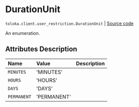 # DurationUnit
`toloka.client.user_restriction.DurationUnit` | [Source code](https://github.com/Toloka/toloka-kit/blob/v1.0.1/src/client/user_restriction.py#L17)

An enumeration.

## Attributes Description

| Name | Value | Description |
| :------| :-----------| :----------| 
`MINUTES`|'MINUTES'|<p></p>
`HOURS`|'HOURS'|<p></p>
`DAYS`|'DAYS'|<p></p>
`PERMANENT`|'PERMANENT'|<p></p>
